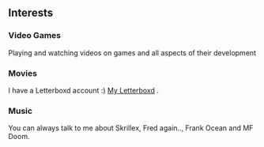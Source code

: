 ## Interests

### Video Games

Playing and watching videos on games and all aspects of their development

### Movies

I have a Letterboxd account :) [My Letterboxd](https://letterboxd.com/solidsaanp/) .

### Music

You can always talk to me about Skrillex, Fred again.., Frank Ocean and MF Doom.